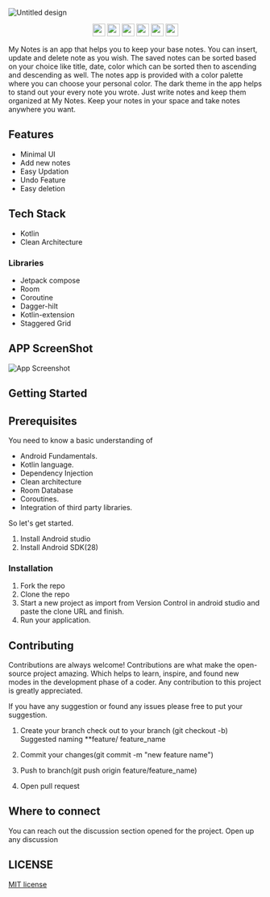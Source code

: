 ![Untitled design](https://user-images.githubusercontent.com/86681482/190875270-6d08f0d3-aece-49a1-8790-3fa7115144c0.png)
<p align = "center">
      <img src = "https://badgen.net/badge/Open%20Source%20%3F/Yes%21/blue?icon=github" height = 25/>
      <a href= "https://github.com/kodeflap/MyNotes/tags ">
      <img src = "https://img.shields.io/github/release/kodeFlap/MyNotes.svg" height = 25/></a>
      <a href= "https://github.com/kodeflap/MyNotes/blob/master/LICENSE ">
      <img src = "https://img.shields.io/github/license/kodeFlap/MyNotes.svg" height = 25/></a>
      <img src = "https://img.shields.io/github/contributors/kodeFlap/MyNotes.svg" height = 25/></a>
      <img src = "https://img.shields.io/badge/PRs-welcome-brightgreen.svg?style=flat-square" height = 25/>
      <a href= "https://gitHub.com/kodeflap/MyNotes/issues/ ">
      <img src = "https://img.shields.io/github/issues/kodeFlap/MyNotes.svg" height = 25/></a>
</p>

My Notes is an app that helps you to keep your base notes. You can insert, update and delete note as you wish. The saved notes can be sorted based on your choice like title, date, color which can be sorted then to ascending and descending as well. The notes app is provided with a color palette where you can choose your personal color. The dark theme in the app helps to stand out your every note you wrote. Just write notes and keep them organized at My Notes. Keep your notes in your space and take notes anywhere you want.


## Features

- Minimal UI
- Add new notes
- Easy Updation
- Undo Feature
- Easy deletion

## Tech Stack

- Kotlin
- Clean Architecture

###  Libraries

- Jetpack compose
- Room
- Coroutine
- Dagger-hilt
- Kotlin-extension
- Staggered Grid

## APP ScreenShot

![App Screenshot](https://static.wixstatic.com/media/518b8e_0e0f5b32363c4ba696ad3cb7c12f51a4~mv2.png/v1/crop/x_227,y_0,w_2746,h_2400/fill/w_635,h_687,al_c,q_90,usm_0.66_1.00_0.01,enc_auto/flying-triple-iphone-13-pro-graphite-mockup-template_2x.png)


## Getting Started

## Prerequisites
 
You need to know a basic understanding of 

- Android Fundamentals.
- Kotlin language.
- Dependency Injection
- Clean architecture
- Room Database
- Coroutines.
- Integration of third party libraries.

So let's get started.

1. Install Android studio
2. Install Android SDK(28)

### Installation

1. Fork the repo
2. Clone the repo
3. Start a new project as import from Version Control in android studio and paste the clone URL and finish.
4. Run your application.


## Contributing

Contributions are always welcome!
Contributions are what make the open-source project amazing. Which helps to learn, inspire, and found new modes in the development phase of a coder. Any contribution to this project is greatly appreciated.

If you have any suggestion or found any issues please free to put your suggestion.


1. Create your branch check out to your branch (git checkout -b)
Suggested naming **feature/ feature_name

2. Commit your changes(git commit -m "new feature name")

3. Push to branch(git push origin feature/feature_name)

4. Open pull request

## Where to connect

You can reach out the discussion section opened for the project. Open up any discussion

## LICENSE

[MIT license](LICENSE)
